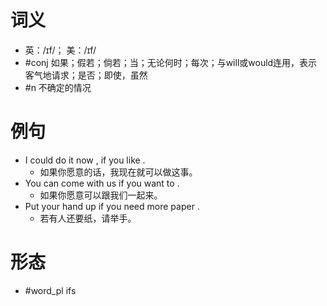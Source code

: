 # 词义
- 英：/ɪf/； 美：/ɪf/
- #conj 如果；假若；倘若；当；无论何时；每次；与will或would连用，表示客气地请求；是否；即使，虽然
- #n 不确定的情况
# 例句
- I could do it now , if you like .
	- 如果你愿意的话，我现在就可以做这事。
- You can come with us if you want to .
	- 如果你愿意可以跟我们一起来。
- Put your hand up if you need more paper .
	- 若有人还要纸，请举手。
# 形态
- #word_pl ifs

